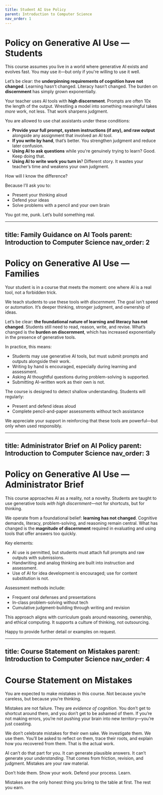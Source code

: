 ```yaml
---
title: Student AI Use Policy
parent: Introduction to Computer Science
nav_order: 1
---
```


# Policy on Generative AI Use — Students

This course assumes you live in a world where generative AI exists and evolves fast. You may use it—but only if you're willing to use it well.

Let’s be clear: the **underpinning requirements of cognition have not changed**. Learning hasn’t changed. Literacy hasn’t changed. The burden on **discernment** has simply grown exponentially.

Your teacher uses AI tools with **high discernment**. Prompts are often 10x the length of the output. Wrestling a model into something meaningful takes *more* work, not less. That work sharpens judgment.

You are allowed to use chat assistants under these conditions:

- **Provide your full prompt, system instructions (if any), and raw output** alongside any assignment that involved an AI tool.
- **If you write by hand**, that’s better. You strengthen judgment and reduce later confusion.
- **Using AI to ask questions** while you're genuinely trying to learn? Good. Keep doing that.
- **Using AI to write work you turn in**? Different story. It wastes your teacher’s time and weakens your own judgment.

How will I know the difference?

Because I’ll ask you to:
- Present your thinking aloud
- Defend your ideas
- Solve problems with a pencil and your own brain

You got me, punk. Let’s build something real.

---
title: Family Guidance on AI Tools
parent: Introduction to Computer Science
nav_order: 2
---

# Policy on Generative AI Use — Families

Your student is in a course that meets the moment: one where AI is a real tool, not a forbidden trick.

We teach students to use these tools *with discernment*. The goal isn’t speed or automation. It’s deeper thinking, stronger judgment, and ownership of ideas.

Let’s be clear: **the foundational nature of learning and literacy has not changed**. Students still need to read, reason, write, and revise. What’s changed is the **burden on discernment**, which has increased exponentially in the presence of generative tools.

In practice, this means:
- Students may use generative AI tools, but must submit prompts and outputs alongside their work.
- Writing by hand is encouraged, especially during learning and assessment.
- Asking AI thoughtful questions during problem-solving is supported.
- Submitting AI-written work as their own is not.

The course is designed to detect shallow understanding. Students will regularly:
- Present and defend ideas aloud
- Complete pencil-and-paper assessments without tech assistance

We appreciate your support in reinforcing that these tools are powerful—but only when used responsibly.

---
title: Administrator Brief on AI Policy
parent: Introduction to Computer Science
nav_order: 3
---

# Policy on Generative AI Use — Administrator Brief

This course approaches AI as a reality, not a novelty. Students are taught to use generative tools *with high discernment*—not for shortcuts, but for thinking.

We operate from a foundational belief: **learning has not changed**. Cognitive demands, literacy, problem-solving, and reasoning remain central. What has changed is the **magnitude of discernment** required in evaluating and using tools that offer answers too quickly.

Key elements:
- AI use is permitted, but students must attach full prompts and raw outputs with submissions.
- Handwriting and analog thinking are built into instruction and assessment.
- Use of AI for idea development is encouraged; use for content substitution is not.

Assessment methods include:
- Frequent oral defenses and presentations
- In-class problem-solving without tech
- Cumulative judgment-building through writing and revision

This approach aligns with curriculum goals around reasoning, ownership, and ethical computing. It supports a culture of thinking, not outsourcing.

Happy to provide further detail or examples on request.

---
title: Course Statement on Mistakes
parent: Introduction to Computer Science
nav_order: 4
---

# Course Statement on Mistakes

You are expected to make mistakes in this course. Not because you’re careless, but because you’re thinking.

Mistakes are not failure. They are *evidence of cognition*. You don’t get to shortcut around them, and you don’t get to be ashamed of them. If you’re not making errors, you’re not pushing your brain into new territory—you’re just coasting.

We don’t celebrate mistakes for their own sake. We investigate them. We use them. You’ll be asked to reflect on them, trace their roots, and explain how you recovered from them. That is the actual work.

AI can’t do that part for you. It can generate plausible answers. It can’t generate your *understanding*. That comes from friction, revision, and judgment. Mistakes are your raw material.

Don’t hide them. Show your work. Defend your process. Learn.

Mistakes are the only honest thing you bring to the table at first. The rest you earn.
